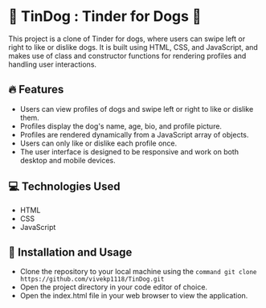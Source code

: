 # 🐶 TinDog : Tinder for Dogs 🐾

This project is a clone of Tinder for dogs, where users can swipe left or right to like or dislike dogs. 
It is built using HTML, CSS, and JavaScript, and makes use of class and constructor functions for rendering profiles and handling user interactions.

## 🔥 Features

- Users can view profiles of dogs and swipe left or right to like or dislike them.
- Profiles display the dog's name, age, bio, and profile picture.
- Profiles are rendered dynamically from a JavaScript array of objects.
- Users can only like or dislike each profile once.
- The user interface is designed to be responsive and work on both desktop and mobile devices.

## 💻 Technologies Used

- HTML
- CSS
- JavaScript

## 🚀 Installation and Usage

- Clone the repository to your local machine using the ```command git clone https://github.com/vivekp1118/TinDog.git```
- Open the project directory in your code editor of choice.
- Open the index.html file in your web browser to view the application.
